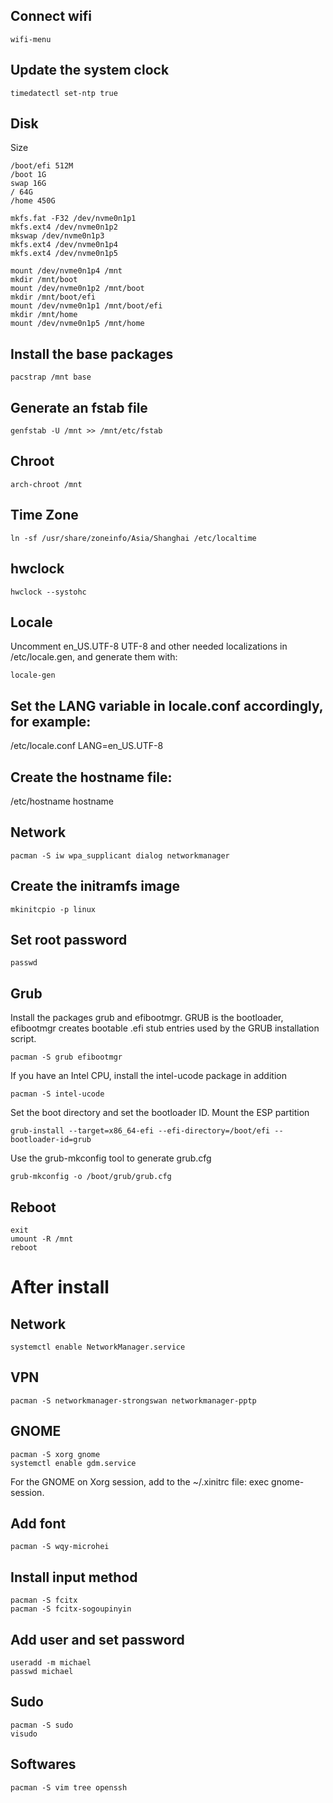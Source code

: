 
## Connect wifi
```
wifi-menu
```
## Update the system clock
```
timedatectl set-ntp true
```

## Disk
Size
```
/boot/efi 512M
/boot 1G
swap 16G
/ 64G
/home 450G
```

```
mkfs.fat -F32 /dev/nvme0n1p1
mkfs.ext4 /dev/nvme0n1p2
mkswap /dev/nvme0n1p3
mkfs.ext4 /dev/nvme0n1p4
mkfs.ext4 /dev/nvme0n1p5

mount /dev/nvme0n1p4 /mnt
mkdir /mnt/boot
mount /dev/nvme0n1p2 /mnt/boot
mkdir /mnt/boot/efi
mount /dev/nvme0n1p1 /mnt/boot/efi
mkdir /mnt/home
mount /dev/nvme0n1p5 /mnt/home
```

## Install the base packages
```
pacstrap /mnt base
```

## Generate an fstab file
```
genfstab -U /mnt >> /mnt/etc/fstab
```

## Chroot
```
arch-chroot /mnt
```

## Time Zone
```
ln -sf /usr/share/zoneinfo/Asia/Shanghai /etc/localtime
```

## hwclock
```
hwclock --systohc
```

## Locale
Uncomment en_US.UTF-8 UTF-8 and other needed localizations in /etc/locale.gen, and generate them with:
```
locale-gen
```

## Set the LANG variable in locale.conf accordingly, for example:
/etc/locale.conf
LANG=en_US.UTF-8

## Create the hostname file:
/etc/hostname
hostname

## Network
```
pacman -S iw wpa_supplicant dialog networkmanager
```

## Create the initramfs image
```
mkinitcpio -p linux
```

## Set root password
```
passwd
```

## Grub
Install the packages grub and efibootmgr. GRUB is the bootloader, efibootmgr creates bootable .efi stub entries used by the GRUB installation script.
```
pacman -S grub efibootmgr 
```

If you have an Intel CPU, install the intel-ucode package in addition
```
pacman -S intel-ucode 
```

Set the boot directory and set the bootloader ID. Mount the ESP partition 
```
grub-install --target=x86_64-efi --efi-directory=/boot/efi --bootloader-id=grub
```
Use the grub-mkconfig tool to generate grub.cfg
```
grub-mkconfig -o /boot/grub/grub.cfg
```

## Reboot
```
exit
umount -R /mnt
reboot
```

# After install

## Network
```
systemctl enable NetworkManager.service
```

## VPN
```
pacman -S networkmanager-strongswan networkmanager-pptp
```

## GNOME
```
pacman -S xorg gnome
systemctl enable gdm.service
```

For the GNOME on Xorg session, add to the ~/.xinitrc file: exec gnome-session.

## Add font
```
pacman -S wqy-microhei
```

## Install input method
```
pacman -S fcitx
pacman -S fcitx-sogoupinyin
```

## Add user and set password
```
useradd -m michael
passwd michael
```

## Sudo
```
pacman -S sudo
visudo
```

## Softwares
```
pacman -S vim tree openssh
```
